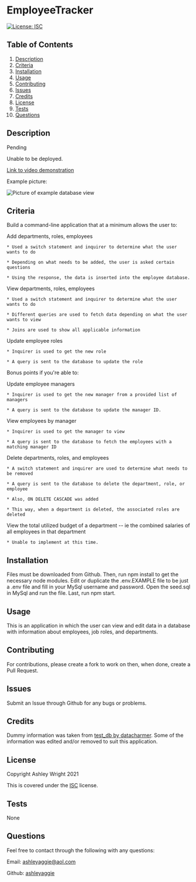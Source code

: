 # EmployeeTracker

[![License: ISC](https://img.shields.io/badge/License-ISC-blue.svg)](https://opensource.org/licenses/ISC)

## Table of Contents

1. [Description](#Description)
2. [Criteria](#Criteria)
3. [Installation](#Installation)
4. [Usage](#Usage)
5. [Contributing](#Contributing)
6. [Issues](#Issues)
7. [Credits](#Credits)
8. [License](#License)
9. [Tests](#Tests)
10. [Questions](#Questions)

## Description

Pending

Unable to be deployed.

[Link to video demonstration](Pending)

Example picture:

![Picture of example database view](./assets/images/databaseAllEmployees.png)

## Criteria

Build a command-line application that at a minimum allows the user to:

  Add departments, roles, employees

    * Used a switch statement and inquirer to determine what the user wants to do

    * Depending on what needs to be added, the user is asked certain questions

    * Using the response, the data is inserted into the employee database.

  View departments, roles, employees

    * Used a switch statement and inquirer to determine what the user wants to do

    * Different queries are used to fetch data depending on what the user wants to view

    * Joins are used to show all applicable information

  Update employee roles

    * Inquirer is used to get the new role

    * A query is sent to the database to update the role

Bonus points if you're able to:

  Update employee managers

    * Inquirer is used to get the new manager from a provided list of managers

    * A query is sent to the database to update the manager ID.

  View employees by manager

    * Inquirer is used to get the manager to view

    * A query is sent to the database to fetch the employees with a matching manager ID

  Delete departments, roles, and employees

    * A switch statement and inquirer are used to determine what needs to be removed

    * A query is sent to the database to delete the department, role, or employee

    * Also, ON DELETE CASCADE was added

    * This way, when a department is deleted, the associated roles are deleted

  View the total utilized budget of a department -- ie the combined salaries of all employees in that department

    * Unable to implement at this time.

## Installation

Files must be downloaded from Github. Then, run npm install to get the necessary node modules. Edit or duplicate the .env.EXAMPLE file to be just a .env file and fill in your MySql username and password. Open the seed.sql in MySql and run the file. Last, run npm start.

## Usage

This is an application in which the user can view and edit data in a database with information about employees, job roles, and departments.

## Contributing

For contributions, please create a fork to work on then, when done, create a Pull Request.

## Issues

Submit an Issue through Github for any bugs or problems.

## Credits

Dummy information was taken from [test_db by datacharmer](https://github.com/datacharmer/test_db). Some of the information was edited and/or removed to suit this application.

## License

Copyright Ashley Wright 2021

This is covered under the <a href='https://opensource.org/licenses/ISC'>ISC</a> license.

## Tests

None

## Questions

Feel free to contact through the following with any questions:

Email: ashleyaggie@aol.com

Github: <a href='https://github.com/ashleyaggie'>ashleyaggie</a>
